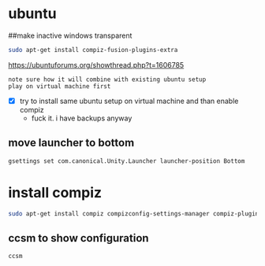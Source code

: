 # ubuntu

##make inactive windows transparent
```bash
sudo apt-get install compiz-fusion-plugins-extra
```

https://ubuntuforums.org/showthread.php?t=1606785

```
note sure how it will combine with existing ubuntu setup
play on virtual machine first
```
- [x] try to install same ubuntu setup on virtual machine and than enable compiz
  - fuck it. i have backups anyway

## move launcher to bottom
```bash
gsettings set com.canonical.Unity.Launcher launcher-position Bottom
```


# install compiz
```bash
sudo apt-get install compiz compizconfig-settings-manager compiz-plugins
```

## ccsm to show configuration

```bash
ccsm
```
